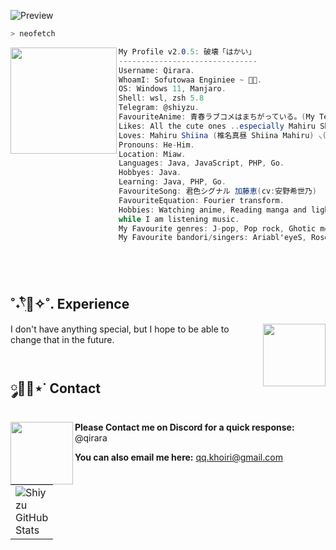 ![Preview](https://images-wixmp-ed30a86b8c4ca887773594c2.wixmp.com/f/f149c847-2994-4c8d-bc2d-2207d2fbf1a8/dfrk2c4-8df297bb-bd9f-4f5c-8ddb-699c7d311b52.jpg/v1/fill/w_1280,h_488,q_75,strp/mahiru_shina_by_riyuri17_dfrk2c4-fullview.jpg?token=eyJ0eXAiOiJKV1QiLCJhbGciOiJIUzI1NiJ9.eyJzdWIiOiJ1cm46YXBwOjdlMGQxODg5ODIyNjQzNzNhNWYwZDQxNWVhMGQyNmUwIiwiaXNzIjoidXJuOmFwcDo3ZTBkMTg4OTgyMjY0MzczYTVmMGQ0MTVlYTBkMjZlMCIsIm9iaiI6W1t7ImhlaWdodCI6Ijw9NDg4IiwicGF0aCI6IlwvZlwvZjE0OWM4NDctMjk5NC00YzhkLWJjMmQtMjIwN2QyZmJmMWE4XC9kZnJrMmM0LThkZjI5N2JiLWJkOWYtNGY1Yy04ZGRiLTY5OWM3ZDMxMWI1Mi5qcGciLCJ3aWR0aCI6Ijw9MTI4MCJ9XV0sImF1ZCI6WyJ1cm46c2VydmljZTppbWFnZS5vcGVyYXRpb25zIl19.NqWOKGER3c4jX6jsWhx9_p1wkBpeXULVDlEzzmKFuNo)

```zsh
> neofetch
```

<img align="left" src="https://static.wikia.nocookie.net/otonari-no-tenshi/images/9/92/Mahiru_Shiina.png" width="170px"/>

```csharp
My Profile v2.0.5: 破壊「はかい」
-------------------------------
Username: Qirara.
WhoamI: Sofutowaa Enginiee ~ 🐾✨.
OS: Windows 11, Manjaro.
Shell: wsl, zsh 5.8
Telegram: @shiyzu.
FavouriteAnime: 青春ラブコメはまちがっている。(My Teen Romantic Comedy SNAFU)
Likes: All the cute ones ..especially Mahiru Shiina ໒꒰ྀི´ ˘ ` ꒱ྀིა
Loves: Mahiru Shiina (椎名真昼 Shiina Mahiru) ⸜(｡˃ ᵕ ˂ )⸝♡.
Pronouns: He-Him.
Location: Miaw.
Languages: Java, JavaScript, PHP, Go.
Hobbyes: Java.
Learning: Java, PHP, Go.
FavouriteSong: 君色シグナル 加藤恵(cv:安野希世乃)
FavouriteEquation: Fourier transform.
Hobbies: Watching anime, Reading manga and light novels, Coding.
while I am listening music.
My Favourite genres: J-pop, Pop rock, Ghotic metal
My Favourite bandori/singers: Ariabl'eyeS, Roselia, Eve Mujica. ✩♬ ₊˚.🎧⋆☾⋆⁺₊✧.
```

<br>
<br>

## **˚˖𓍢ִִ໋🌊✧˚. Experience**

<a href="https://github.com/qyu4x"><img align="right" width="100" src="https://media.tenor.com/s8L-UX62P0cAAAAj/vtuber-lunette.gif"></a>
I don't have anything special, but I hope to be able to change that in the future.
<br>
<br>

## **༘🫧💭⋆˙ Contact**

<a href="https://github.com/qyu4x"><img align="left" width="100" src="https://steamuserimages-a.akamaihd.net/ugc/789665850049263428/9E769CB5DEC0BF7CA60DF260B2D4E4033B32CADD/?imw=5000&imh=5000&ima=fit&impolicy=Letterbox&imcolor=%23000000&letterbox=false"></a>
**Please Contact me on Discord for a quick response:** @qirara

**You can also email me here:** qq.khoiri@gmail.com

<table border="0" cellspacing="0" cellpadding="0">
  <tr>
    <td style="width: 50;" border="0" cellspacing="0" cellpadding="0">
      <img src="https://bad-apple-github-readme.vercel.app/api?show_bg=1&username=qyu4x" alt="Shiyzu GitHub Stats" />
    </td>
    <!-- <td style="width: 50;" border="0" cellspacing="0" cellpadding="0">
      <img src="https://github-readme-stats.vercel.app/api/top-langs/?username=qyu4x&layout=compact" alt="Top Languages" />
    </td> -->
  </tr>
</table>

<br>
